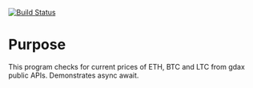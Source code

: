 [![Build Status](https://travis-ci.org/prabhakar97/cryptopricechecker.svg?branch=master)](https://travis-ci.org/prabhakar97/cryptopricechecker)

# Purpose
This program checks for current prices of ETH, BTC and LTC from gdax public APIs. Demonstrates async await.